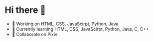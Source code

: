 # Hi there 👋

<!--
**Halogly/Halogly** is a ✨ _special_ ✨ repository because its `README.md` (this file) appears on your GitHub profile.

Here are some ideas to get you started:
-->
- 🔭 Working on HTML, CSS, JavaScirpt, Python, Java
- 🌱 Currently learning HTML, CSS, JavaScirpt, Python, Java, C, C++
- 👯 Collaborate on Pixiv
<!--
- 🤔 I’m looking for help with ...
- 💬 Ask me about ...
- 📫 How to reach me: ...
- 😄 Pronouns: ...
- ⚡ Fun fact: ...
-->
